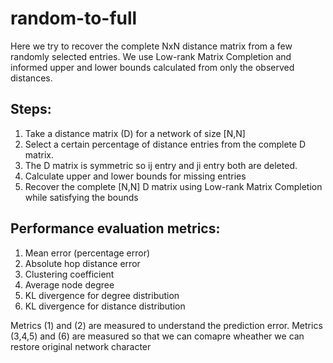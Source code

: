 # random-to-full
Here we try to recover the complete NxN distance matrix from a few randomly selected entries. We use Low-rank Matrix Completion and informed upper and lower bounds calculated from only the observed distances.

## Steps:
1. Take a distance matrix (D) for a network of size [N,N]
2. Select a certain percentage of distance entries from the complete D matrix.
3. The D matrix is symmetric so ij entry and ji entry both are deleted.
4. Calculate upper and lower bounds for missing entries
5. Recover the complete [N,N] D matrix using Low-rank Matrix Completion while satisfying the bounds

## Performance evaluation metrics:
1. Mean error (percentage error)
2. Absolute hop distance error
3. Clustering coefficient 
4. Average node degree 
5. KL divergence for degree distribution 
6. KL divergence for distance distribution 

Metrics (1) and (2) are measured to understand the prediction error.
Metrics (3,4,5) and (6) are measured so that we can comapre wheather we can restore original network character
